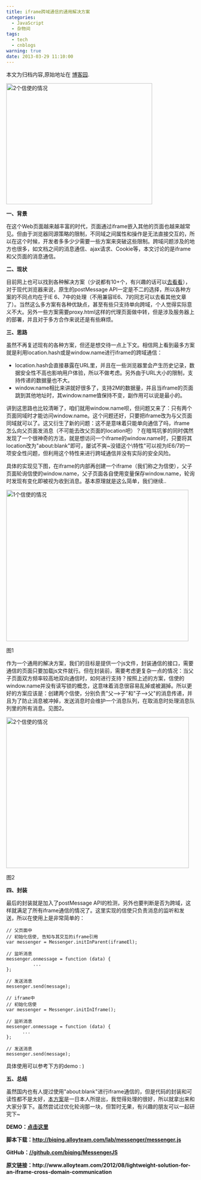 ```yaml
---
title: iframe跨域通信的通用解决方案
categories:
  - JavaScript
  - 杂物间
tags:
  - tech
  - cnblogs
warning: true
date: 2013-03-29 11:10:00
---
```


<div class="history-article">本文为归档内容,原始地址在 <a href="http://www.cnblogs.com/hustskyking/archive/2013/03/29/lightweight-solution-for-an-iframe-cross-domain-communication.html" target="_blank">博客园</a>.</div>

<p><a href="http://www.alloyteam.com/wp-content/uploads/2012/08/two_messenger.png" rel="prettyPhoto[1]"><img class="aligncenter lh_lazyimg slideshow_imgs" title="图2" src="http://www.alloyteam.com/wp-content/uploads/2012/08/two_messenger.png" alt="2个信使的情况" width="390" height="322"></a></p>
<p><strong>一、背景</strong></p>
<p>在这个Web页面越来越丰富的时代，页面通过iframe嵌入其他的页面也越来越常见。但由于浏览器同源策略的限制，不同域之间属性和操作是无法直接交互的，所以在这个时候，开发者多多少少需要一些方案来突破这些限制。跨域问题涉及的地方也很多，如文档之间的消息通信、ajax请求、Cookie等，本文讨论的是iframe和父页面的消息通信。</p>


<p><strong>二、现状</strong></p>
<p>目前网上也可以找到各种解决方案（少说都有10+个，有兴趣的话可以<a href="http://www.woiweb.net/10-cross-domain-methods.html" target="_blank">去看看</a>），对于现代浏览器来说，原生的postMessage API一定是不二的选择，所以各种方案的不同点均在于IE 6、7中的处理（不用兼容IE6、7的同志可以去看其他文章了）。当然这么多方案有各种优缺点，甚至有些只支持单向跨域，个人觉得实际意义不大。另外一些方案需要proxy.html这样的代理页面做中转，但是涉及服务器上的部署，并且对于多方合作来说还是有些麻烦。</p>
<p><strong>三、思路</strong></p>
<p>虽然不再复述现有的各种方案，但还是想交待一点上下文。相信网上看到最多方案就是利用location.hash或是window.name进行iframe的跨域通信：</p>
<ul>
<li>location.hash会直接暴露在URL里，并且在一些浏览器里会产生历史记录，数据安全性不高也影响用户体验，所以不做考虑。另外由于URL大小的限制，支持传递的数据量也不大。</li>
<li>window.name相比来讲就好很多了，支持2M的数据量，并且当iframe的页面跳到其他地址时，其window.name值保持不变，副作用可以说是最小的。</li>
</ul>
<p>讲到这思路也比较清晰了，咱们就用window.name呗，但问题又来了：只有两个页面同域时才能访问window.name。这个问题还好，只要把iframe改为与父页面同域就可以了。这又衍生了新的问题：这不是意味着只能单向通信了吗，iframe怎么向父页面发消息（不可能去改父页面的location吧）？在暗骂坑爹的同时偶然发现了一个很神奇的方法，就是想访问一个iframe的window.name时，只要将其location改为"about:blank"即可，屡试不爽~没错这个\特性"可以视为IE6/7的一项安全性问题，但利用这个特性来进行跨域通信并没有实际的安全风险。</p>
<p>具体的实现见下图，在iframe的内部再创建一个iframe（我们称之为信使），父子页面轮询信使的window.name，父子页面各自使用变量保存window.name，轮询时发现有变化即被视为收到消息。基本原理就是这么简单，我们继续..</p>
<p><a href="http://www.alloyteam.com/wp-content/uploads/2012/08/one_messenger1.png" rel="prettyPhoto[1]"><img class="aligncenter size-full wp-image-2868 lh_lazyimg slideshow_imgs" title="图1" src="http://www.alloyteam.com/wp-content/uploads/2012/08/one_messenger1.png" alt="1个信使的情况" width="487" height="403"></a></p>
<p>图1</p>
<p>作为一个通用的解决方案，我们的目标是提供一个js文件，封装通信的接口，需要通信的页面只要加载js文件就行。但在封装前，需要考虑更复杂一点的情况：当父子页面双方频率较高地双向通信时，如何进行支持？按照上述的方案，信使的window.name并没有读写锁的概念，这意味着消息很容易乱掉或被漏掉。所以更好的方案应该是：创建两个信使，分别负责"父–&gt;子"和"子–&gt;父"的消息传递，并且为了防止消息被冲掉，发送消息时会维护一个消息队列，在取消息时处理消息队列里的所有消息。见图2。</p>
<p><a href="http://www.alloyteam.com/wp-content/uploads/2012/08/two_messenger.png" rel="prettyPhoto[1]"><img class="aligncenter size-full wp-image-2869 lh_lazyimg slideshow_imgs" title="图2" src="http://www.alloyteam.com/wp-content/uploads/2012/08/two_messenger.png" alt="2个信使的情况" width="488" height="402"></a></p>
<p>图2</p>
<p><strong>四、封装</strong></p>
<p>最后的封装就是加入了postMessage API的检测，另外也要判断是否为跨域，这样就满足了所有iframe通信的情况了。这里实现的信使只负责消息的监听和发送，所以在使用上是非常简单的：</p>
<div>
<div id="highlighter_724833" class="syntaxhighlighter  js">

```
// 父页面中
// 初始化信使, 告知与其交互的iframe引用
var messenger = Messenger.initInParent(iframeEl);

// 监听消息
messenger.onmessage = function (data) {
          ...
};

// 发送消息
messenger.send(message);

```


```
// iframe中
// 初始化信使
var messenger = Messenger.initInIframe();

// 监听消息
messenger.onmessage = function (data) {
      ...
};

// 发送消息
messenger.send(message);

```

</div>
</div>
<p>具体使用可以参考下方的demo : )</p>
<p><strong>五、总结</strong></p>
<p>虽然国内也有人提过使用"about:blank"进行iframe通信的，但是代码的封装和可读性都不是太好，<a href="http://www.ne.jp/asahi/nanto/moon/2011/12/08/ie-post-message.html" target="_blank">本方案</a>是一日本人所提出<span>，我觉得处理的很好，所以就拿出来和大家分享下</span>。虽然尝试过优化轮询那一块，但暂时无果，有兴趣的朋友可以一起研究下~</p>
<p><strong>DEMO：<a href="http://www.alloyteam.com/wp-content/uploads/2012/08/parent.html" target="_blank">点击这里</a></strong></p>
<p><strong>脚本下载：<a href="http://biqing.alloyteam.com/lab/messenger/messenger.js" target="_blank">http://biqing.alloyteam.com/lab/messenger/messenger.js</a></strong></p>
<p><strong>GitHub：<a href="//github.com/biqing/MessengerJS" target="_blank">//github.com/biqing/MessengerJS</a></strong></p>


<p><strong>原文链接：http://www.alloyteam.com/2012/08/lightweight-solution-for-an-iframe-cross-domain-communication</strong></p>